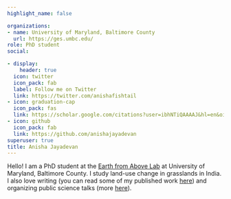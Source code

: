 ```yaml
---
highlight_name: false

organizations:
- name: University of Maryland, Baltimore County
  url: https://ges.umbc.edu/
role: PhD student
social:

- display:
    header: true
  icon: twitter
  icon_pack: fab
  label: Follow me on Twitter
  link: https://twitter.com/anishafishtail
- icon: graduation-cap
  icon_pack: fas
  link: https://scholar.google.com/citations?user=ibhNTiQAAAAJ&hl=en&oi=ao
- icon: github
  icon_pack: fab
  link: https://github.com/anishajayadevan
superuser: true
title: Anisha Jayadevan
---
```


Hello! I am a PhD student at the [Earth from Above Lab](https://www.theearthfromabove.com/) at University of Maryland, Baltimore County. I study land-use change in grasslands in India. I also love writing (you can read some of my published work [here](/writing.md)) and organizing public science talks (more [here](https://cafeoikos.wordpress.com/)).
